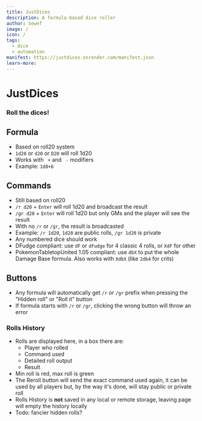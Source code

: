 ```yaml
---
title: JustDices
description: A formula-based dice roller
author: Sewef
image: /
icon: / 
tags:
  - dice
  - automation
manifest: https://justdices.onrender.com/manifest.json
learn-more: 
---
```



# JustDices

### Roll the dices!

## Formula
* Based on roll20 system
* `1d20` or `d20` or `D20` will roll 1d20
* Works with ` +` and ` -` modifiers
* Example: `1d8+6`

## Commands
* Still based on roll20
* `/r d20` + `Enter` will roll 1d20 and broadcast the result
* `/gr d20` + `Enter` will roll 1d20 but only GMs and the player will see the result
* With no `/r` or `/gr`, the result is broadcasted
* Example: `/r 1d20`, `1d20` are public rolls, `/gr 1d20` is private
* Any numbered dice should work
* DFudge compliant: use `dF` or `dFudge` for 4 classic 4 rolls, or `XdF` for other
* PokemonTabletopUnited 1.05 compliant: use `dbX` to put the whole Damage Base formula. Also works with `XdbX` (like `2db4` for crits)

## Buttons
* Any formula will automatically get `/r` or `/gr` prefix when pressing the "Hidden roll" or "Roll it" button
* If formula starts with `/r` or `/gr`, clicking the wrong button will throw an error

### Rolls History

* Rolls are displayed here, in a box there are:
  - Player who rolled
  - Command used
  - Detailed roll output
  - Result
* Min roll is red, max roll is green
* The Reroll button will send the exact command used again, it can be used by all players but, by the way it's done, will stay public or private roll
* Rolls History is **not** saved in any local or remote storage, leaving page will empty the history locally
* Todo: fancier hidden rolls?